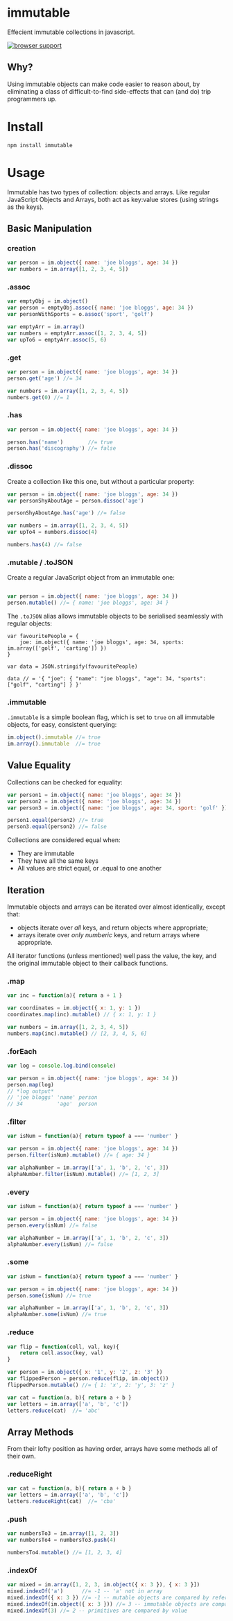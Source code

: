 # immutable

Effecient immutable collections in javascript.

[![browser support](https://ci.testling.com/hughfdjackson/immutable.png)](http://ci.testling.com/hughfdjackson/immutable)

## Why?

Using immutable objects can make code easier to reason about, by eliminating a class of difficult-to-find side-effects that can (and do) trip programmers up.

# Install

`npm install immutable`

# Usage

Immutable has two types of collection: objects and arrays.  Like regular JavaScript Objects and  Arrays, both act as key:value stores (using strings as the keys).

## Basic Manipulation

### creation

```javascript
var person = im.object({ name: 'joe bloggs', age: 34 })
var numbers = im.array([1, 2, 3, 4, 5])
```

### .assoc

```javascript
var emptyObj = im.object()
var person = emptyObj.assoc({ name: 'joe bloggs', age: 34 })
var personWithSports = o.assoc('sport', 'golf')

var emptyArr = im.array()
var numbers = emptyArr.assoc([1, 2, 3, 4, 5])
var upTo6 = emptyArr.assoc(5, 6)
```

### .get

```javascript
var person = im.object({ name: 'joe bloggs', age: 34 })
person.get('age') //= 34

var numbers = im.array([1, 2, 3, 4, 5])
numbers.get(0) //= 1
```

### .has

```javascript
var person = im.object({ name: 'joe bloggs', age: 34 })

person.has('name')        //= true
person.has('discography') //= false
```

### .dissoc

Create a collection like this one, but without a particular property:

```javascript
var person = im.object({ name: 'joe bloggs', age: 34 })
var personShyAboutAge = person.dissoc('age')

personShyAboutAge.has('age') //= false

var numbers = im.array([1, 2, 3, 4, 5])
var upTo4 = numbers.dissoc(4)

numbers.has(4) //= false
```

### .mutable / .toJSON

Create a regular JavaScript object from an immutable one:

```javascript

var person = im.object({ name: 'joe bloggs', age: 34 })
person.mutable() //= { name: 'joe bloggs', age: 34 }
```

The `.toJSON` alias allows immutable objects to be serialised seamlessly with regular objects:

```javscript
var favouritePeople = {
	joe: im.object({ name: 'joe bloggs', age: 34, sports: im.array(['golf', 'carting']) })
}

var data = JSON.stringify(favouritePeople)

data // = '{ "joe": { "name": "joe bloggs", "age": 34, "sports": ["golf", "carting"] } }'
```

### .immutable

`.immutable` is a simple boolean flag, which is set to `true` on all immutable objects, for easy, consistent querying:

```javascript
im.object().immutable //= true
im.array().immutable  //= true
```

## Value Equality

Collections can be checked for equality:

```javascript
var person1 = im.object({ name: 'joe bloggs', age: 34 })
var person2 = im.object({ name: 'joe bloggs', age: 34 })
var person3 = im.object({ name: 'joe bloggs', age: 34, sport: 'golf' })

person1.equal(person2) //= true
person3.equal(person2) //= false
```

Collections are considered equal when:

* They are immutable
* They have all the same keys
* All values are strict equal, or .equal to one another

## Iteration

Immutable objects and arrays can be iterated over almost identically, except that:
* objects iterate over *all* keys, and return objects where appropriate;
* arrays iterate over *only numberic* keys, and return arrays where appropriate.

All iterator functions (unless mentioned) well pass the value, the key, and the original immutable object to their callback functions.

### .map

```javascript
var inc = function(a){ return a + 1 }

var coordinates = im.object({ x: 1, y: 1 })
coordinates.map(inc).mutable() // { x: 1, y: 1 }

var numbers = im.array([1, 2, 3, 4, 5])
numbers.map(inc).mutable() // [2, 3, 4, 5, 6]
```

### .forEach

```javascript
var log = console.log.bind(console)

var person = im.object({ name: 'joe bloggs', age: 34 })
person.map(log)
// *log output*
// 'joe bloggs' 'name' person
// 34           'age'  person
```

### .filter

```javascript
var isNum = function(a){ return typeof a === 'number' }

var person = im.object({ name: 'joe bloggs', age: 34 })
person.filter(isNum).mutable() //= { age: 34 }

var alphaNumber = im.array(['a', 1, 'b', 2, 'c', 3])
alphaNumber.filter(isNum).mutable() //= [1, 2, 3]
```

### .every

```javascript
var isNum = function(a){ return typeof a === 'number' }

var person = im.object({ name: 'joe bloggs', age: 34 })
person.every(isNum) //= false

var alphaNumber = im.array(['a', 1, 'b', 2, 'c', 3])
alphaNumber.every(isNum) //= false

```

### .some

```javascript
var isNum = function(a){ return typeof a === 'number' }

var person = im.object({ name: 'joe bloggs', age: 34 })
person.some(isNum) //= true

var alphaNumber = im.array(['a', 1, 'b', 2, 'c', 3])
alphaNumber.some(isNum) //= true

```

### .reduce

```javascript
var flip = function(coll, val, key){
	return coll.assoc(key, val)
}

var person = im.object({ x: '1', y: '2', z: '3' })
var flippedPerson = person.reduce(flip, im.object())
flippedPerson.mutable() //= { 1: 'x', 2: 'y', 3: 'z' }

var cat = function(a, b){ return a + b }
var letters = im.array(['a', 'b', 'c'])
letters.reduce(cat)  //= 'abc'
```

## Array Methods

From their lofty position as having order, arrays have some methods all of their own.

### .reduceRight

```javascript
var cat = function(a, b){ return a + b }
var letters = im.array(['a', 'b', 'c'])
letters.reduceRight(cat)  //= 'cba'
```

### .push

```javascript
var numbersTo3 = im.array([1, 2, 3])
var numbersTo4 = numbersTo3.push(4)

numbersTo4.mutable() //= [1, 2, 3, 4]
```

### .indexOf

```javascript
var mixed = im.array([1, 2, 3, im.object({ x: 3 }), { x: 3 }])
mixed.indexOf('a')      //= -1 -- 'a' not in array
mixed.indexOf({ x: 3 }) //= -1 -- mutable objects are compared by reference
mixed.indexOf(im.object({ x: 3 })) //= 3 -- immutable objects are compared by value
mixed.indexOf(3) //= 2 -- primitives are compared by value
```

